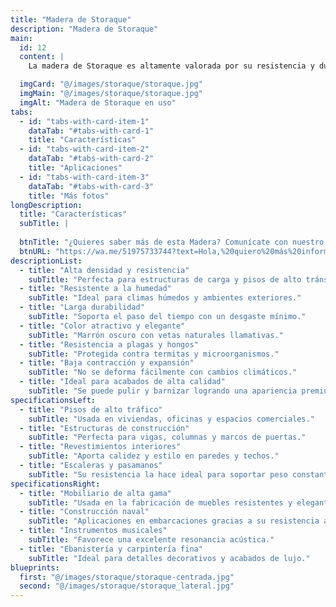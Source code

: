 ```yaml
---
title: "Madera de Storaque"
description: "Madera de Storaque"
main:
  id: 12
  content: |
    La madera de Storaque es altamente valorada por su resistencia y durabilidad en condiciones extremas. Su tonalidad marrón oscuro con vetas bien definidas la hace una opción atractiva para la construcción y la carpintería fina. Se destaca por su dureza y estabilidad dimensional, lo que la convierte en una elección ideal para pisos, estructuras y mobiliario de alta calidad.

  imgCard: "@/images/storaque/storaque.jpg"
  imgMain: "@/images/storaque/storaque.jpg"
  imgAlt: "Madera de Storaque en uso"
tabs:
  - id: "tabs-with-card-item-1"
    dataTab: "#tabs-with-card-1"
    title: "Características"
  - id: "tabs-with-card-item-2"
    dataTab: "#tabs-with-card-2"
    title: "Aplicaciones"
  - id: "tabs-with-card-item-3"
    dataTab: "#tabs-with-card-3"
    title: "Más fotos"
longDescription:
  title: "Características"
  subTitle: |
    
  btnTitle: "¿Quieres saber más de esta Madera? Comunícate con nuestro Asesor"
  btnURL: "https://wa.me/51975733744?text=Hola,%20quiero%20más%20información%20sobre%20la%20madera%20Storaque."
descriptionList:
  - title: "Alta densidad y resistencia"
    subTitle: "Perfecta para estructuras de carga y pisos de alto tránsito."
  - title: "Resistente a la humedad"
    subTitle: "Ideal para climas húmedos y ambientes exteriores."
  - title: "Larga durabilidad"
    subTitle: "Soporta el paso del tiempo con un desgaste mínimo."
  - title: "Color atractivo y elegante"
    subTitle: "Marrón oscuro con vetas naturales llamativas."
  - title: "Resistencia a plagas y hongos"
    subTitle: "Protegida contra termitas y microorganismos."
  - title: "Baja contracción y expansión"
    subTitle: "No se deforma fácilmente con cambios climáticos."
  - title: "Ideal para acabados de alta calidad"
    subTitle: "Se puede pulir y barnizar logrando una apariencia premium."
specificationsLeft:
  - title: "Pisos de alto tráfico"
    subTitle: "Usada en viviendas, oficinas y espacios comerciales."
  - title: "Estructuras de construcción"
    subTitle: "Perfecta para vigas, columnas y marcos de puertas."
  - title: "Revestimientos interiores"
    subTitle: "Aporta calidez y estilo en paredes y techos."
  - title: "Escaleras y pasamanos"
    subTitle: "Su resistencia la hace ideal para soportar peso constante."
specificationsRight:
  - title: "Mobiliario de alta gama"
    subTitle: "Usada en la fabricación de muebles resistentes y elegantes."
  - title: "Construcción naval"
    subTitle: "Aplicaciones en embarcaciones gracias a su resistencia a la humedad."
  - title: "Instrumentos musicales"
    subTitle: "Favorece una excelente resonancia acústica."
  - title: "Ebanistería y carpintería fina"
    subTitle: "Ideal para detalles decorativos y acabados de lujo."
blueprints:
  first: "@/images/storaque/storaque-centrada.jpg"
  second: "@/images/storaque/storaque_lateral.jpg"
---
```

